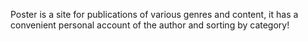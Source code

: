 Poster is a site for publications of various genres and content, it has a convenient personal account of the author and sorting by category!
